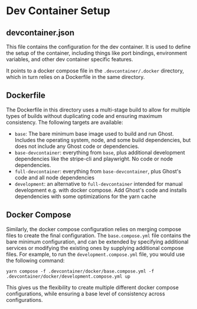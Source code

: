 # Dev Container Setup

## devcontainer.json
This file contains the configuration for the dev container. It is used to define the setup of the container, including things like port bindings, environment variables, and other dev container specific features.

It points to a docker compose file in the `.devcontainer/.docker` directory, which in turn relies on a Dockerfile in the same directory.

## Dockerfile
The Dockerfile in this directory uses a multi-stage build to allow for multiple types of builds without duplicating code and ensuring maximum consistency. The following targets are available:
- `base`: The bare minimum base image used to build and run Ghost. Includes the operating system, node, and some build dependencies, but does not include any Ghost code or dependencies.
- `base-devcontainer`: everything from `base`, plus additional development dependencies like the stripe-cli and playwright. No code or node dependencies.
- `full-devcontainer`: everything from `base-devcontainer`, plus Ghost's code and all node dependencies
- `development`: an alternative to `full-devcontainer` intended for manual development e.g. with docker compose. Add Ghost's code and installs dependencies with some optimizations for the yarn cache

## Docker Compose
Similarly, the docker compose configuration relies on merging compose files to create the final configuration. The `base.compose.yml` file contains the bare minimum configuration, and can be extended by specifying additional services or modifying the existing ones by supplying additional compose files. For example, to run the `development.compose.yml` file, you would use the following command:

```
yarn compose -f .devcontainer/docker/base.compose.yml -f .devcontainer/docker/development.compose.yml up
```

This gives us the flexibility to create multiple different docker compose configurations, while ensuring a base level of consistency across configurations.
